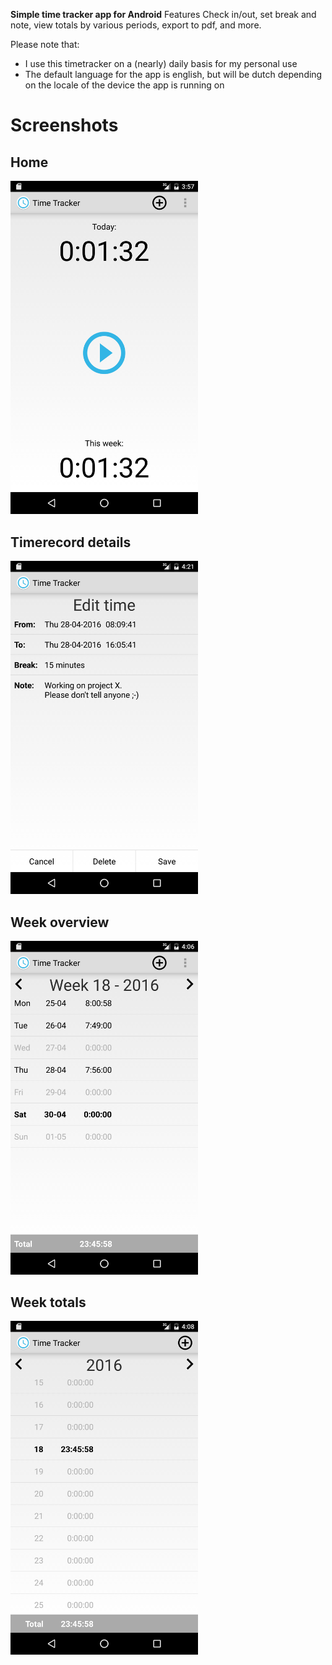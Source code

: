 **Simple time tracker app for Android**
Features Check in/out, set break and note, view totals by various periods, export to pdf, and more.

Please note that:
- I use this timetracker on a (nearly) daily basis for my personal use
- The default language for the app is english, but will be dutch depending on the locale of the device the app is running on

# Screenshots

## Home
<img src="https://raw.githubusercontent.com/bassages/TimeTracker/master/screenshots/home.png" width="300">

## Timerecord details
<img src="https://raw.githubusercontent.com/bassages/TimeTracker/master/screenshots/timerecord-details.png" width="300">

## Week overview
<img src="https://raw.githubusercontent.com/bassages/TimeTracker/master/screenshots/week-view.png" width="300">

## Week totals
<img src="https://raw.githubusercontent.com/bassages/TimeTracker/master/screenshots/week-totals.png" width="300">
